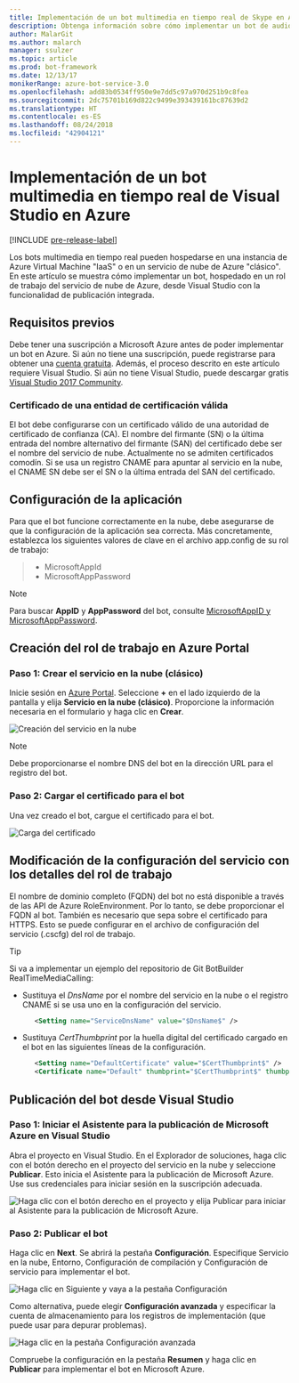 ```yaml
---
title: Implementación de un bot multimedia en tiempo real de Skype en Azure | Microsoft Docs
description: Obtenga información sobre cómo implementar un bot de audio y vídeo en tiempo real de Skype en Azure mediante la característica de publicación integrada de Visual Studio.
author: MalarGit
ms.author: malarch
manager: ssulzer
ms.topic: article
ms.prod: bot-framework
ms.date: 12/13/17
monikerRange: azure-bot-service-3.0
ms.openlocfilehash: add83b0534ff950e9e7dd5c97a970d251b9c8fea
ms.sourcegitcommit: 2dc75701b169d822c9499e393439161bc87639d2
ms.translationtype: HT
ms.contentlocale: es-ES
ms.lasthandoff: 08/24/2018
ms.locfileid: "42904121"
---
```

# <a name="deploy-a-real-time-media-bot-from-visual-studio-to-azure"></a>Implementación de un bot multimedia en tiempo real de Visual Studio en Azure

[!INCLUDE [pre-release-label](../includes/pre-release-label-v3.md)]

Los bots multimedia en tiempo real pueden hospedarse en una instancia de Azure Virtual Machine "IaaS" o en un servicio de nube de Azure "clásico". En este artículo se muestra cómo implementar un bot, hospedado en un rol de trabajo del servicio de nube de Azure, desde Visual Studio con la funcionalidad de publicación integrada.

## <a name="prerequisites"></a>Requisitos previos

Debe tener una suscripción a Microsoft Azure antes de poder implementar un bot en Azure. Si aún no tiene una suscripción, puede registrarse para obtener una <a href="https://azure.microsoft.com/en-us/free/" target="_blank">cuenta gratuita</a>. Además, el proceso descrito en este artículo requiere Visual Studio. Si aún no tiene Visual Studio, puede descargar gratis <a href="https://www.visualstudio.com/downloads/" target="_blank">Visual Studio 2017 Community</a>.

### <a name="certificate-from-a-valid-certificate-authority"></a>Certificado de una entidad de certificación válida
El bot debe configurarse con un certificado válido de una autoridad de certificado de confianza (CA). El nombre del firmante (SN) o la última entrada del nombre alternativo del firmante (SAN) del certificado debe ser el nombre del servicio de nube. Actualmente no se admiten certificados comodín. Si se usa un registro CNAME para apuntar al servicio en la nube, el CNAME SN debe ser el SN o la última entrada del SAN del certificado.

## <a name="configure-application-settings"></a>Configuración de la aplicación
Para que el bot funcione correctamente en la nube, debe asegurarse de que la configuración de la aplicación sea correcta. Más concretamente, establezca los siguientes valores de clave en el archivo app.config de su rol de trabajo:
> <ul><li>MicrosoftAppId</li><li>MicrosoftAppPassword</li></ul>

> [!NOTE]
> Para buscar **AppID** y **AppPassword** del bot, consulte [MicrosoftAppID y MicrosoftAppPassword](~/bot-service-manage-overview.md#microsoftappid-and-microsoftapppassword).

## <a name="create-worker-role-in-the-azure-portal"></a>Creación del rol de trabajo en Azure Portal
### <a name="step-1-create-cloud-serviceclassic"></a>Paso 1: Crear el servicio en la nube (clásico)
Inicie sesión en <a href="https://portal.azure.com">Azure Portal</a>. Seleccione **+** en el lado izquierdo de la pantalla y elija **Servicio en la nube (clásico)**. Proporcione la información necesaria en el formulario y haga clic en **Crear**.

![Creación del servicio en la nube](../media/real-time-media-bot-portal-service-creation.png)

> [!NOTE]
> Debe proporcionarse el nombre DNS del bot en la dirección URL para el registro del bot.

### <a name="step-2-upload-the-certificate-for-the-bot"></a>Paso 2: Cargar el certificado para el bot
Una vez creado el bot, cargue el certificado para el bot.

![Carga del certificado](../media/real-time-media-bot-portal-certificates.png)

## <a name="modify-service-configuration-with-worker-role-details"></a>Modificación de la configuración del servicio con los detalles del rol de trabajo
El nombre de dominio completo (FQDN) del bot no está disponible a través de las API de Azure RoleEnvironment. Por lo tanto, se debe proporcionar el FQDN al bot. También es necesario que sepa sobre el certificado para HTTPS. Esto se puede configurar en el archivo de configuración del servicio (.cscfg) del rol de trabajo.

> [!TIP]
> Si va a implementar un ejemplo del repositorio de Git BotBuilder RealTimeMediaCalling:
> - Sustituya el $DnsName$ por el nombre del servicio en la nube o el registro CNAME si se usa uno en la configuración del servicio.
>   ```xml
>      <Setting name="ServiceDnsName" value="$DnsName$" />
>   ```
> 
> - Sustituya $CertThumbprint$ por la huella digital del certificado cargado en el bot en las siguientes líneas de la configuración.
>   ```xml
>      <Setting name="DefaultCertificate" value="$CertThumbprint$" />
>      <Certificate name="Default" thumbprint="$CertThumbprint$" thumbprintAlgorithm="sha1" />
>   ```

## <a name="publish-the-bot-from-visual-studio"></a>Publicación del bot desde Visual Studio
### <a name="step-1-launch-the-microsoft-azure-publishing-wizard-in-visual-studio"></a>Paso 1: Iniciar el Asistente para la publicación de Microsoft Azure en Visual Studio

Abra el proyecto en Visual Studio. En el Explorador de soluciones, haga clic con el botón derecho en el proyecto del servicio en la nube y seleccione **Publicar**. Esto inicia el Asistente para la publicación de Microsoft Azure. Use sus credenciales para iniciar sesión en la suscripción adecuada.

![Haga clic con el botón derecho en el proyecto y elija Publicar para iniciar al Asistente para la publicación de Microsoft Azure.](../media/real-time-media-bot-publish-signin.png)

### <a name="step-2-publish-the-bot"></a>Paso 2: Publicar el bot

Haga clic en **Next**. Se abrirá la pestaña **Configuración**. Especifique Servicio en la nube, Entorno, Configuración de compilación y Configuración de servicio para implementar el bot.

![Haga clic en Siguiente y vaya a la pestaña Configuración](../media/real-time-media-bot-publish-settings.png)

Como alternativa, puede elegir **Configuración avanzada** y especificar la cuenta de almacenamiento para los registros de implementación (que puede usar para depurar problemas).

![Haga clic en la pestaña Configuración avanzada](../media/real-time-media-bot-publish-advanced-settings.png)

Compruebe la configuración en la pestaña **Resumen** y haga clic en **Publicar** para implementar el bot en Microsoft Azure.
